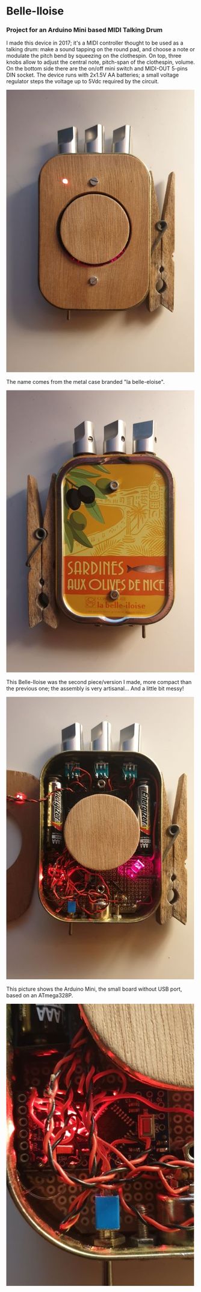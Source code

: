 # Belle-Iloise
### Project for an Arduino Mini based MIDI Talking Drum

I made this device in 2017; it's a MIDI controller thought to be used as a talking drum: make a sound tapping on the round pad, and choose a note or modulate the pitch bend by squeezing on the clothespin.
On top, three knobs allow to adjust the central note, pitch-span of the clothespin, volume. On the bottom side there are the on/off mini switch and MIDI-OUT 5-pins DIN socket.
The device runs with 2x1.5V AA batteries; a small voltage regulator steps the voltage up to 5Vdc required by the circuit.

![Belle-Iloise](/pics/fronte.jpg)


The name comes from the metal case branded "la belle-eloise".

![Belle-Iloise](/pics/retro.jpg)


This Belle-Iloise was the second piece/version I made, more compact than the previous one; the assembly is very artisanal... And a little bit messy!

![Belle-Iloise](/pics/inside.jpg)


This picture shows the Arduino Mini, the small board without USB port, based on an ATmega328P.

![Belle-Iloise](/pics/mini.jpg)
